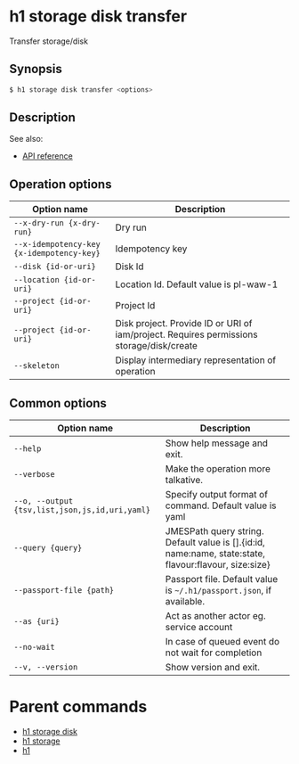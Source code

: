 
# h1 storage disk transfer

Transfer storage/disk

## Synopsis

```bash
$ h1 storage disk transfer <options>
```

## Description

See also:

* [API reference](https://api.hyperone.com/v2/docs#operation/storage_project_disk_transfer)

## Operation options

| Option name                                   | Description                                                                              |
| --------------------------------------------- | ---------------------------------------------------------------------------------------- |
| ```--x-dry-run {x-dry-run}```                 | Dry run                                                                                  |
| ```--x-idempotency-key {x-idempotency-key}``` | Idempotency key                                                                          |
| ```--disk {id-or-uri}```                      | Disk Id                                                                                  |
| ```--location {id-or-uri}```                  | Location Id. Default value is pl-waw-1                                                   |
| ```--project {id-or-uri}```                   | Project Id                                                                               |
| ```--project {id-or-uri}```                   | Disk project. Provide ID or URI of iam/project. Requires permissions storage/disk/create |
| ```--skeleton```                              | Display intermediary representation of operation                                         |

## Common options

| Option name                                        | Description                                                                                               |
| -------------------------------------------------- | --------------------------------------------------------------------------------------------------------- |
| ```--help```                                       | Show help message and exit.                                                                               |
| ```--verbose```                                    | Make the operation more talkative.                                                                        |
| ```--o, --output {tsv,list,json,js,id,uri,yaml}``` | Specify output format of command. Default value is yaml                                                   |
| ```--query {query}```                              | JMESPath query string. Default value is [].\{id:id, name:name, state:state, flavour:flavour, size:size\}  |
| ```--passport-file {path}```                       | Passport file. Default value is ```~/.h1/passport.json```, if available.                                  |
| ```--as {uri}```                                   | Act as another actor eg. service account                                                                  |
| ```--no-wait```                                    | In case of queued event do not wait for completion                                                        |
| ```--v, --version```                               | Show version and exit.                                                                                    |

# Parent commands

* [h1 storage disk](./../README.md)
* [h1 storage](./../../README.md)
* [h1](./../../../README.md)
